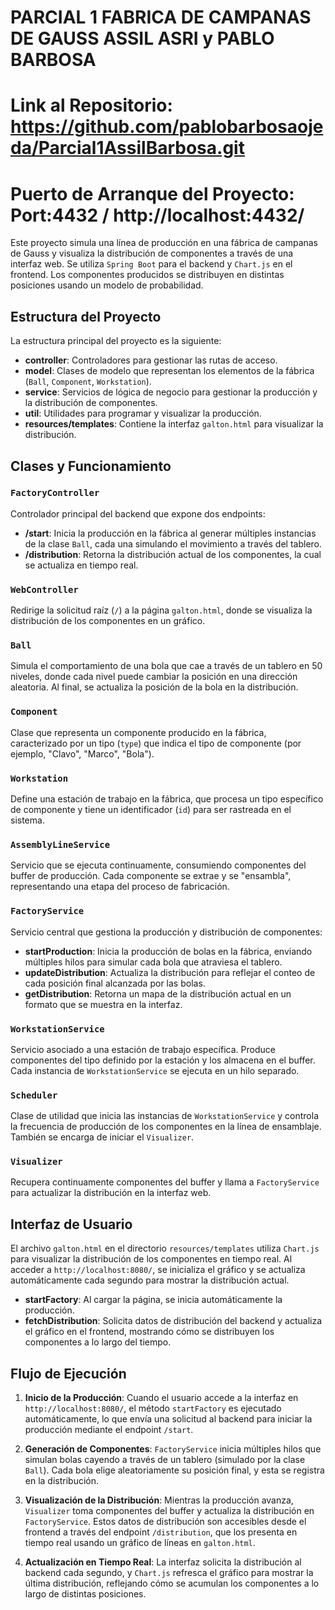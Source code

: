# PARCIAL 1 FABRICA DE CAMPANAS DE GAUSS ASSIL ASRI y PABLO BARBOSA 

# Link al Repositorio: https://github.com/pablobarbosaojeda/Parcial1AssilBarbosa.git

# Puerto de Arranque del Proyecto: Port:4432 / http://localhost:4432/
Este proyecto simula una línea de producción en una fábrica de campanas de Gauss y visualiza la distribución de componentes a través de una interfaz web. Se utiliza `Spring Boot` para el backend y `Chart.js` en el frontend. Los componentes producidos se distribuyen en distintas posiciones usando un modelo de probabilidad.

## Estructura del Proyecto

La estructura principal del proyecto es la siguiente:

- **controller**: Controladores para gestionar las rutas de acceso.
- **model**: Clases de modelo que representan los elementos de la fábrica (`Ball`, `Component`, `Workstation`).
- **service**: Servicios de lógica de negocio para gestionar la producción y la distribución de componentes.
- **util**: Utilidades para programar y visualizar la producción.
- **resources/templates**: Contiene la interfaz `galton.html` para visualizar la distribución.

## Clases y Funcionamiento

### `FactoryController`
Controlador principal del backend que expone dos endpoints:
- **/start**: Inicia la producción en la fábrica al generar múltiples instancias de la clase `Ball`, cada una simulando el movimiento a través del tablero.
- **/distribution**: Retorna la distribución actual de los componentes, la cual se actualiza en tiempo real.

### `WebController`
Redirige la solicitud raíz (`/`) a la página `galton.html`, donde se visualiza la distribución de los componentes en un gráfico.

### `Ball`
Simula el comportamiento de una bola que cae a través de un tablero en 50 niveles, donde cada nivel puede cambiar la posición en una dirección aleatoria. Al final, se actualiza la posición de la bola en la distribución.

### `Component`
Clase que representa un componente producido en la fábrica, caracterizado por un tipo (`type`) que indica el tipo de componente (por ejemplo, "Clavo", "Marco", "Bola").

### `Workstation`
Define una estación de trabajo en la fábrica, que procesa un tipo específico de componente y tiene un identificador (`id`) para ser rastreada en el sistema.

### `AssemblyLineService`
Servicio que se ejecuta continuamente, consumiendo componentes del buffer de producción. Cada componente se extrae y se "ensambla", representando una etapa del proceso de fabricación.

### `FactoryService`
Servicio central que gestiona la producción y distribución de componentes:
- **startProduction**: Inicia la producción de bolas en la fábrica, enviando múltiples hilos para simular cada bola que atraviesa el tablero.
- **updateDistribution**: Actualiza la distribución para reflejar el conteo de cada posición final alcanzada por las bolas.
- **getDistribution**: Retorna un mapa de la distribución actual en un formato que se muestra en la interfaz.

### `WorkstationService`
Servicio asociado a una estación de trabajo específica. Produce componentes del tipo definido por la estación y los almacena en el buffer. Cada instancia de `WorkstationService` se ejecuta en un hilo separado.

### `Scheduler`
Clase de utilidad que inicia las instancias de `WorkstationService` y controla la frecuencia de producción de los componentes en la línea de ensamblaje. También se encarga de iniciar el `Visualizer`.

### `Visualizer`
Recupera continuamente componentes del buffer y llama a `FactoryService` para actualizar la distribución en la interfaz web.

## Interfaz de Usuario

El archivo `galton.html` en el directorio `resources/templates` utiliza `Chart.js` para visualizar la distribución de los componentes en tiempo real. Al acceder a `http://localhost:8080/`, se inicializa el gráfico y se actualiza automáticamente cada segundo para mostrar la distribución actual.

- **startFactory**: Al cargar la página, se inicia automáticamente la producción.
- **fetchDistribution**: Solicita datos de distribución del backend y actualiza el gráfico en el frontend, mostrando cómo se distribuyen los componentes a lo largo del tiempo.

## Flujo de Ejecución

1. **Inicio de la Producción**: Cuando el usuario accede a la interfaz en `http://localhost:8080/`, el método `startFactory` es ejecutado automáticamente, lo que envía una solicitud al backend para iniciar la producción mediante el endpoint `/start`.

2. **Generación de Componentes**: `FactoryService` inicia múltiples hilos que simulan bolas cayendo a través de un tablero (simulado por la clase `Ball`). Cada bola elige aleatoriamente su posición final, y esta se registra en la distribución.

3. **Visualización de la Distribución**: Mientras la producción avanza, `Visualizer` toma componentes del buffer y actualiza la distribución en `FactoryService`. Estos datos de distribución son accesibles desde el frontend a través del endpoint `/distribution`, que los presenta en tiempo real usando un gráfico de líneas en `galton.html`.

4. **Actualización en Tiempo Real**: La interfaz solicita la distribución al backend cada segundo, y `Chart.js` refresca el gráfico para mostrar la última distribución, reflejando cómo se acumulan los componentes a lo largo de distintas posiciones.



